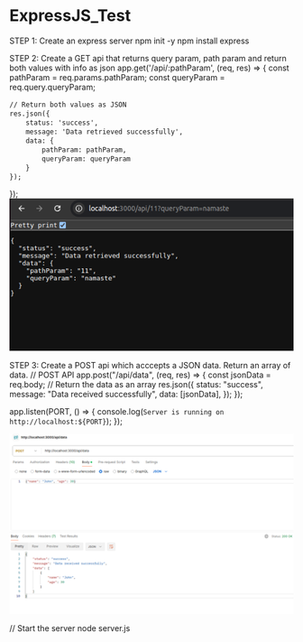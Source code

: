 # ExpressJS_Test

STEP 1: Create an express server
npm init -y
npm install express

STEP 2: Create a GET api that returns query param, path param and return both values with info as json
app.get('/api/:pathParam', (req, res) => {
const pathParam = req.params.pathParam;
const queryParam = req.query.queryParam;

    // Return both values as JSON
    res.json({
        status: 'success',
        message: 'Data retrieved successfully',
        data: {
            pathParam: pathParam,
            queryParam: queryParam
        }
    });

});
![alt text](images/image.png)

STEP 3: Create a POST api which acccepts a JSON data. Return an array of data.
// POST API
app.post("/api/data", (req, res) => {
const jsonData = req.body;
// Return the data as an array
res.json({
status: "success",
message: "Data received successfully",
data: [jsonData],
});
});

app.listen(PORT, () => {
console.log(`Server is running on http://localhost:${PORT}`);
});

![alt text](images/image-1.png)

// Start the server
node server.js
